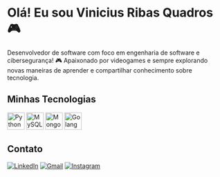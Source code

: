 # Olá! Eu sou Vinicius Ribas Quadros 🎮

Desenvolvedor de software com foco em engenharia de software e cibersegurança! 🎮 Apaixonado por videogames e sempre explorando novas maneiras de aprender e compartilhar conhecimento sobre tecnologia.

## Minhas Tecnologias

<p>
  <img src="https://cdn.jsdelivr.net/gh/devicons/devicon/icons/python/python-original.svg" alt="Python" width="40" height="40"/>
  <img src="https://cdn.jsdelivr.net/gh/devicons/devicon/icons/mysql/mysql-original.svg" alt="MySQL" width="40" height="40"/>
  <img src="https://cdn.jsdelivr.net/gh/devicons/devicon/icons/mongodb/mongodb-original.svg" alt="MongoDB" width="40" height="40"/>
  <img src="https://cdn.jsdelivr.net/gh/devicons/devicon/icons/go/go-original.svg" alt="Golang" width="40" height="40"/>
</p>

## Contato

[![LinkedIn](https://img.shields.io/badge/-LinkedIn-blue?style=for-the-badge&logo=Linkedin&logoColor=white&link=https://www.linkedin.com/in/vrquadros)](https://www.linkedin.com/in/vrquadros)
[![Gmail](https://img.shields.io/badge/-Gmail-red?style=for-the-badge&logo=Gmail&logoColor=white&link=mailto:viniciusribasquadros@gmail.com)](mailto:viniciusribasquadros@gmail.com)
[![Instagram](https://img.shields.io/badge/-Instagram-purple?style=for-the-badge&logo=Instagram&logoColor=white&link=https://www.instagram.com/vrquadros2002)](https://www.instagram.com/vrquadros2002)
